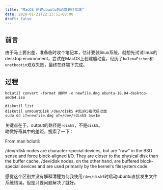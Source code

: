 ```yaml
---
title: "MacOS 创建ubuntu启动盘最佳实践"
date: 2020-01-21T22:23:51+08:00
draft: false
---
```


## 前言

由于马上要出差，准备临时收个笔记本，估计要装linux系统，就想先试试linux的desktop environment，尝试在MacOS上创建启动盘，经历了`balenaEtcher`和`unetbootin`双双失败，最终在终端下完成。

## 过程

``` shell
hdiutil convert -format UDRW -o newfile.dmg ubuntu-18.04-desktop-amd64.iso

diskutil list 
diskutil unmountDisk /dev/disk5 #disk5指代启动盘
sudo dd if=newfile.dmg of=/dev/rdisk5 bs=1m
```

关键点在于，output的路径是`rdisk5`，不是`disk5`。  
略微好奇其中的差距，搜索了一下：  

  From man hdiutil:

  /dev/rdisk nodes are character-special devices, but are "raw" in the BSD sense and force block-aligned I/O. They are closer to the physical disk than the buffer cache. /dev/disk nodes, on the other hand, are buffered block-special devices and are used primarily by the kernel's filesystem code.

感觉这个区别并没有解释清楚为何我使用`/dev/disk5`时启动ubuntu直接发生文件系统错误。但是只要问题解决了就好。